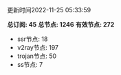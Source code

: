 更新时间2022-11-25 05:33:59

**总订阅: 45**
**总节点: 1246**
**有效节点: 272**
- ssr节点: 18
- v2ray节点: 197
- trojan节点: 50
- ss节点: 7
